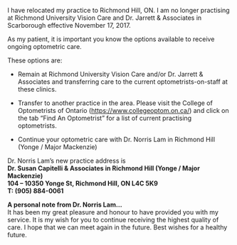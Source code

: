 I have relocated my practice to Richmond Hill, ON. I am no longer practising at Richmond University Vision Care and Dr. Jarrett & Associates in Scarborough effective November 17, 2017.  
 
As my patient, it is important you know the options available to receive ongoing optometric care.
 
These options are:

* Remain at Richmond University Vision Care and/or Dr. Jarrett & Associates and transferring care to the current optometrists-on-staff at these clinics.

* Transfer to another practice in the area. Please visit the College of Optometrists of Ontario (<https://www.collegeoptom.on.ca/>) and click on the tab “Find An Optometrist” for a list of current practising optometrists.

* Continue your optometric care with Dr. Norris Lam in Richmond Hill (Yonge / Major Mackenzie)

Dr. Norris Lam’s new practice address is  
**Dr. Susan Capitelli & Associates in Richmond Hill (Yonge / Major Mackenzie)  
104 – 10350 Yonge St, Richmond Hill, ON L4C 5K9  
T: (905) 884-0061**
 
**A personal note from Dr. Norris Lam…**  
It has been my great pleasure and honour to have provided you with my service. It is my wish for you to continue receiving the highest quality of care. I hope that we can meet again in the future. Best wishes for a healthy future.
